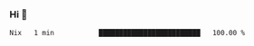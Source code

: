 ### Hi 👋

<!--START_SECTION:waka-->

```txt
Nix   1 min           █████████████████████████   100.00 %
```

<!--END_SECTION:waka-->
